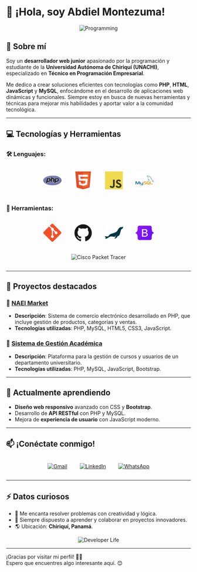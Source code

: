 # 👋 ¡Hola, soy Abdiel Montezuma!

<p align="center">
  <img src="https://www.imaginacolombia.com/assets/media/programming-equipment-image.jpg" alt="Programming" width="600"/>
</p>

## 🌟 Sobre mí 
Soy un **desarrollador web junior** apasionado por la programación y estudiante de la **Universidad Autónoma de Chiriquí (UNACHI)**, especializado en **Técnico en Programación Empresarial**.  

Me dedico a crear soluciones eficientes con tecnologías como **PHP**, **HTML**, **JavaScript** y **MySQL**, enfocándome en el desarrollo de aplicaciones web dinámicas y funcionales. Siempre estoy en busca de nuevas herramientas y técnicas para mejorar mis habilidades y aportar valor a la comunidad tecnológica.

---

## 💻 Tecnologías y Herramientas

### 🛠️ Lenguajes:
<p align="center">
  <img src="https://raw.githubusercontent.com/devicons/devicon/master/icons/php/php-original.svg" alt="PHP" width="50" height="50" style="margin: 15px;"/>
  <img src="https://raw.githubusercontent.com/devicons/devicon/master/icons/html5/html5-original.svg" alt="HTML5" width="50" height="50" style="margin: 15px;"/>
  <img src="https://raw.githubusercontent.com/devicons/devicon/master/icons/javascript/javascript-original.svg" alt="JavaScript" width="50" height="50" style="margin: 15px;"/>
  <img src="https://raw.githubusercontent.com/devicons/devicon/master/icons/mysql/mysql-original-wordmark.svg" alt="MySQL" width="50" height="50" style="margin: 15px;"/>
</p>

### 🔧 Herramientas:
<p align="center">
  <img src="https://raw.githubusercontent.com/devicons/devicon/master/icons/git/git-original.svg" alt="Git" width="50" height="50" style="margin: 15px;"/>
  <img src="https://raw.githubusercontent.com/devicons/devicon/master/icons/github/github-original.svg" alt="GitHub" width="50" height="50" style="margin: 15px;"/>
  <img src="https://raw.githubusercontent.com/devicons/devicon/master/icons/mariadb/mariadb-original.svg" alt="MariaDB" width="50" height="50" style="margin: 15px;"/>
  <img src="https://raw.githubusercontent.com/devicons/devicon/master/icons/bootstrap/bootstrap-original.svg" alt="Bootstrap" width="50" height="50" style="margin: 15px;"/>
  <img src="https://upload.wikimedia.org/wikipedia/commons/3/3a/Cisco_logo.svg" alt="Cisco Packet Tracer" width="50" height="50" style="margin: 15px;"/>
</p>

---

## 🚀 Proyectos destacados

### 📌 [NAEI Market](https://github.com/tu-perfil/NAEI-Market)
- **Descripción**: Sistema de comercio electrónico desarrollado en PHP, que incluye gestión de productos, categorías y ventas.  
- **Tecnologías utilizadas**: PHP, MySQL, HTML5, CSS3, JavaScript.

### 📌 [Sistema de Gestión Académica](https://github.com/tu-perfil/sistema-academico)
- **Descripción**: Plataforma para la gestión de cursos y usuarios de un departamento universitario.  
- **Tecnologías utilizadas**: PHP, MySQL, JavaScript, Bootstrap.

---

## 🌱 Actualmente aprendiendo
- **Diseño web responsivo** avanzado con CSS y **Bootstrap**.  
- Desarrollo de **API RESTful** con PHP y MySQL.  
- Mejora de **experiencia de usuario** con JavaScript moderno.

---

## 📫 ¡Conéctate conmigo!
<p align="center">
  <a href="mailto:abdiel.montezuma2@unachi.ac.pa"><img src="https://img.icons8.com/fluency/48/000000/gmail.png" alt="Gmail" style="margin: 15px;"/></a>
  <a href="#"><img src="https://img.icons8.com/fluency/48/000000/linkedin.png" alt="LinkedIn" style="margin: 15px;"/></a>
  <a href="https://wa.me/50765210907"><img src="https://img.icons8.com/color/48/000000/whatsapp.png" alt="WhatsApp" style="margin: 15px;"/></a>
</p>

---

## ⚡ Datos curiosos
- 🎯 Me encanta resolver problemas con creatividad y lógica.  
- 💬 Siempre dispuesto a aprender y colaborar en proyectos innovadores.  
- 🌎 Ubicación: **Chiriquí, Panamá**.  

<p align="center">
  <img src="https://blogger.googleusercontent.com/img/b/R29vZ2xl/AVvXsEgXOBvDo0bu2g10cKvmxQFCvHOtWLnXDZRHtOT4g96j72kTaSxU0KX4IPiOHBTXjqMsK42s1s46gjsdhQMV5BVrjzVVUiz441Arn3jsmmeRbQheeKeyDZHbgnMB_Wq9zc4PLM7BwCw8McX9qAwPZPdPpaDhVrq0PYWTBA5zodvrTW7v3vY4fUeYndkPDA/s1200/lenguaje-programacion-videojuegos-populares.webp" alt="Developer Life" width="600"/>
</p>

---

¡Gracias por visitar mi perfil! 🚀✨  
Espero que encuentres algo interesante aquí. 😊
